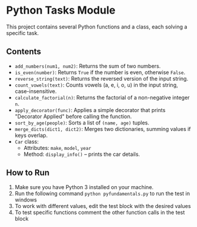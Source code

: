 # Python Tasks Module

This project contains several Python functions and a class, each solving a specific task.

## Contents

- `add_numbers(num1, num2)`: Returns the sum of two numbers.
- `is_even(number)`: Returns `True` if the number is even, otherwise `False`.
- `reverse_string(text)`: Returns the reversed version of the input string.
- `count_vowels(text)`: Counts vowels (a, e, i, o, u) in the input string, case-insensitive.
- `calculate_factorial(n)`: Returns the factorial of a non-negative integer `n`.
- `apply_decorator(func)`: Applies a simple decorator that prints "Decorator Applied" before calling the function.
- `sort_by_age(people)`: Sorts a list of `(name, age)` tuples.
- `merge_dicts(dict1, dict2)`: Merges two dictionaries, summing values if keys overlap.
- `Car` class:
  - Attributes: `make`, `model`, `year`
  - Method: `display_info()` – prints the car details.

## How to Run

1. Make sure you have Python 3 installed on your machine.
2. Run the following command `python pyfundamentals.py` to run the test in windows
3. To work with different values, edit the test block with the desired values
4. To test specific functions comment the other function calls in the test block
